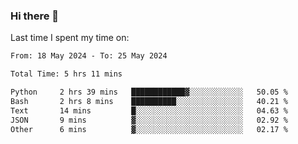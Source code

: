### Hi there 👋

<!--
**Grav1tum/Grav1tum** is a ✨ _special_ ✨ repository because its `README.md` (this file) appears on your GitHub profile.

Here are some ideas to get you started:

- 🔭 I’m currently working on ...
- 🌱 I’m currently learning ...
- 👯 I’m looking to collaborate on ...
- 🤔 I’m looking for help with ...
- 💬 Ask me about ...
- 📫 How to reach me: ...
- 😄 Pronouns: ...
- ⚡ Fun fact: ...
-->
Last time I spent my time on:
<!--START_SECTION:waka-->

```txt
From: 18 May 2024 - To: 25 May 2024

Total Time: 5 hrs 11 mins

Python     2 hrs 39 mins   ████████████▓░░░░░░░░░░░░   50.05 %
Bash       2 hrs 8 mins    ██████████░░░░░░░░░░░░░░░   40.21 %
Text       14 mins         █░░░░░░░░░░░░░░░░░░░░░░░░   04.63 %
JSON       9 mins          ▓░░░░░░░░░░░░░░░░░░░░░░░░   02.92 %
Other      6 mins          ▓░░░░░░░░░░░░░░░░░░░░░░░░   02.17 %
```

<!--END_SECTION:waka-->
